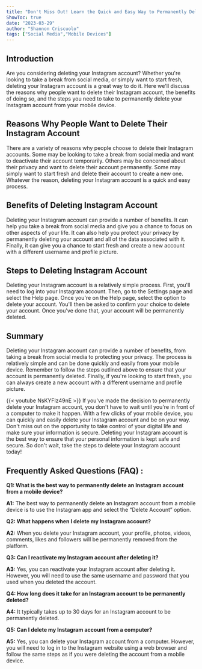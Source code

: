 ```yaml
---
title: "Don't Miss Out! Learn the Quick and Easy Way to Permanently Delete Your Instagram Account from Your Mobile Device!"
ShowToc: true 
date: "2023-03-29"
author: "Shannon Criscuolo" 
tags: ["Social Media","Mobile Devices"]
---
```

## Introduction

Are you considering deleting your Instagram account? Whether you're looking to take a break from social media, or simply want to start fresh, deleting your Instagram account is a great way to do it. Here we'll discuss the reasons why people want to delete their Instagram account, the benefits of doing so, and the steps you need to take to permanently delete your Instagram account from your mobile device.

## Reasons Why People Want to Delete Their Instagram Account

There are a variety of reasons why people choose to delete their Instagram accounts. Some may be looking to take a break from social media and want to deactivate their account temporarily. Others may be concerned about their privacy and want to delete their account permanently. Some may simply want to start fresh and delete their account to create a new one. Whatever the reason, deleting your Instagram account is a quick and easy process.

## Benefits of Deleting Instagram Account

Deleting your Instagram account can provide a number of benefits. It can help you take a break from social media and give you a chance to focus on other aspects of your life. It can also help you protect your privacy by permanently deleting your account and all of the data associated with it. Finally, it can give you a chance to start fresh and create a new account with a different username and profile picture.

## Steps to Deleting Instagram Account

Deleting your Instagram account is a relatively simple process. First, you'll need to log into your Instagram account. Then, go to the Settings page and select the Help page. Once you're on the Help page, select the option to delete your account. You'll then be asked to confirm your choice to delete your account. Once you've done that, your account will be permanently deleted.

## Summary

Deleting your Instagram account can provide a number of benefits, from taking a break from social media to protecting your privacy. The process is relatively simple and can be done quickly and easily from your mobile device. Remember to follow the steps outlined above to ensure that your account is permanently deleted. Finally, if you're looking to start fresh, you can always create a new account with a different username and profile picture.

{{< youtube NsKYFlz49nE >}} 
If you've made the decision to permanently delete your Instagram account, you don't have to wait until you're in front of a computer to make it happen. With a few clicks of your mobile device, you can quickly and easily delete your Instagram account and be on your way. Don't miss out on the opportunity to take control of your digital life and make sure your information is secure. Deleting your Instagram account is the best way to ensure that your personal information is kept safe and secure. So don't wait, take the steps to delete your Instagram account today!

## Frequently Asked Questions (FAQ) :
**Q1: What is the best way to permanently delete an Instagram account from a mobile device?**

**A1:** The best way to permanently delete an Instagram account from a mobile device is to use the Instagram app and select the “Delete Account” option.

**Q2: What happens when I delete my Instagram account?**

**A2:** When you delete your Instagram account, your profile, photos, videos, comments, likes and followers will be permanently removed from the platform.

**Q3: Can I reactivate my Instagram account after deleting it?**

**A3:** Yes, you can reactivate your Instagram account after deleting it. However, you will need to use the same username and password that you used when you deleted the account. 

**Q4: How long does it take for an Instagram account to be permanently deleted?**

**A4:** It typically takes up to 30 days for an Instagram account to be permanently deleted. 

**Q5: Can I delete my Instagram account from a computer?**

**A5:** Yes, you can delete your Instagram account from a computer. However, you will need to log in to the Instagram website using a web browser and follow the same steps as if you were deleting the account from a mobile device.


